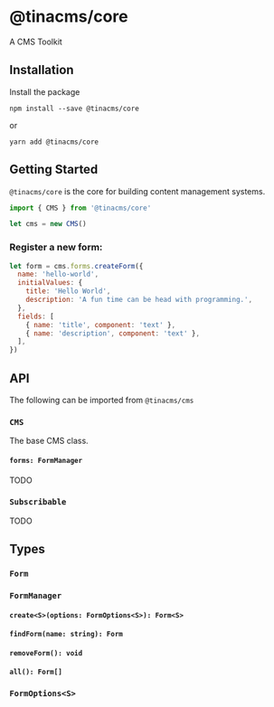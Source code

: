 # @tinacms/core

A CMS Toolkit

## Installation

Install the package

```
npm install --save @tinacms/core
```

or

```
yarn add @tinacms/core
```

## Getting Started

`@tinacms/core` is the core for building content management systems.

```javascript
import { CMS } from '@tinacms/core'

let cms = new CMS()
```

### Register a new form:

```javascript
let form = cms.forms.createForm({
  name: 'hello-world',
  initialValues: {
    title: 'Hello World',
    description: 'A fun time can be head with programming.',
  },
  fields: [
    { name: 'title', component: 'text' },
    { name: 'description', component: 'text' },
  ],
})
```

## API

The following can be imported from `@tinacms/cms`

### `CMS`

The base CMS class.

#### `forms: FormManager`

TODO

### `Subscribable`

TODO

## Types

### `Form`

### `FormManager`

#### `create<S>(options: FormOptions<S>): Form<S>`

#### `findForm(name: string): Form`

#### `removeForm(): void`

#### `all(): Form[]`

### `FormOptions<S>`
